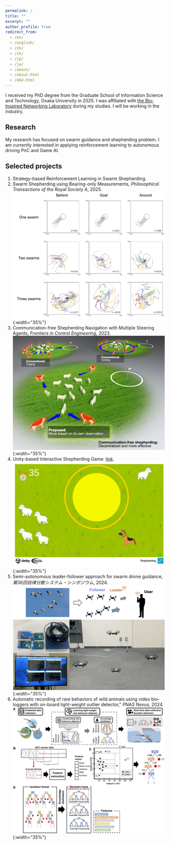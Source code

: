 ```yaml
---
permalink: /
title: ""
excerpt: ""
author_profile: true
redirect_from: 
  - /en/
  - /english/
  - /zh/
  - /ch/
  - /jp/
  - /ja/
  - /about/
  - /about.html
  - /404.html
---
```


I received my PhD degree from the Graduate School of Information Science and Technology, Osaka University in 2025. I was affiliated with [the Bio-Inspired Networking Laboratory](http://www-waka.ist.osaka-u.ac.jp/index.php/en) during my studies. I will be working in the industry.

## Research

My research has focused on swarm guidance and shepherding problem. I am currently interested in applying reinforcement learning to autonomous driving  PnC and Game AI.

## Selected projects
1. Strategy-based Reinforcement Learning in Swarm Shepherding.
2. Swarm Shepherding using Bearing-only Measurements, <em>Philosophical Transactions of the Royal Society A</em>, 2025. <br>
![Illustration](/assets/illust_rs.jpg){:width="35%"}
3. Communication-free Shepherding Navigation with Multiple Steering Agents, <em>Frontiers in Control Engineering</em>, 2023. <br> 
![Illustration](/assets/illust_frontiers.jpg){:width="35%"}
4. Unity-based Interactive Shepherding Game: [link](https://www-waka.ist.osaka-u.ac.jp/game/). <br> 
![Illustration](/assets/illust_game.png){:width="35%"}
5. Semi-autonomous leader-follower approach for swarm drone guidance, <em>第36回自律分散システム・シンポジウム</em>, 2024. <br> 
![Illustration](/assets/illust_dars.png){:width="35%"}
6. Automatic recording of rare behaviors of wild animals using video bio-loggers with on-board light-weight outlier detector," <em>PNAS Nexus</em>, 2024. <br> 
![Illustration](/assets/illust_pnas.jpg){:width="35%"}

